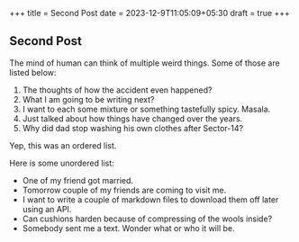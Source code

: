 +++
title = Second Post
date = 2023-12-9T11:05:09+05:30
draft = true
+++
## Second Post

The mind of human can think of multiple weird things. Some of those are listed below:

1) The thoughts of how the accident even happened?
2) What I am going to be writing next?
3) I want to each some mixture or something tastefully spicy. Masala.
4) Just talked about how things have changed over the years.
5) Why did dad stop washing his own clothes after Sector-14?

Yep, this was an ordered list.

Here is some unordered list:

- One of my friend got married.
- Tomorrow couple of my friends are coming to visit me.
- I want to write a couple of markdown files to download them off later using an API.
- Can cushions harden because of compressing of the wools inside?
- Somebody sent me a text. Wonder what or who it will be.
